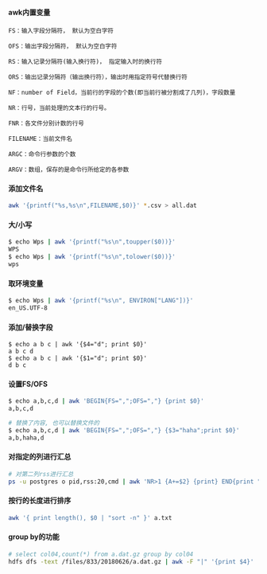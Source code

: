 #### awk内置变量



```
FS：输入字段分隔符， 默认为空白字符

OFS：输出字段分隔符， 默认为空白字符

RS：输入记录分隔符(输入换行符)， 指定输入时的换行符

ORS：输出记录分隔符（输出换行符），输出时用指定符号代替换行符

NF：number of Field，当前行的字段的个数(即当前行被分割成了几列)，字段数量

NR：行号，当前处理的文本行的行号。

FNR：各文件分别计数的行号

FILENAME：当前文件名

ARGC：命令行参数的个数

ARGV：数组，保存的是命令行所给定的各参数
```

#### 添加文件名

```bash
awk '{printf("%s,%s\n",FILENAME,$0)}' *.csv > all.dat
```

#### 大/小写

```bash
$ echo Wps | awk '{printf("%s\n",toupper($0))}'
WPS
$ echo Wps | awk '{printf("%s\n",tolower($0))}'
wps
```

#### 取环境变量

```bash
$ echo Wps | awk '{printf("%s\n", ENVIRON["LANG"])}'
en_US.UTF-8
```

#### 添加/替换字段

```basj
$ echo a b c | awk '{$4="d"; print $0}'
a b c d
$ echo a b c | awk '{$1="d"; print $0}'
d b c
```

#### 设置FS/OFS

```bash
$ echo a,b,c,d | awk 'BEGIN{FS=",";OFS=","} {print $0}'
a,b,c,d

# 替换了内容, 也可以替换文件的
$ echo a,b,c,d | awk 'BEGIN{FS=",";OFS=","} {$3="haha";print $0}'
a,b,haha,d
```

#### 对指定的列进行汇总

```bash
# 对第二列rss进行汇总
ps -u postgres o pid,rss:20,cmd | awk 'NR>1 {A+=$2} {print} END{print "Total RSS:" A}'
```

#### 按行的长度进行排序

```bash
awk '{ print length(), $0 | "sort -n" }' a.txt
```

#### group by的功能

```bash
# select col04,count(*) from a.dat.gz group by col04
hdfs dfs -text /files/833/20180626/a.dat.gz | awk -F "|" '{print $4}' | awk '{arr[$1]+=1}END{for(i in arr)print i,arr[i]}' | sort -n -k 2  | tail
```